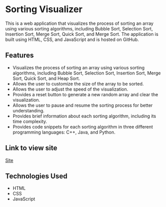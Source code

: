 # Sorting Visualizer

This is a web application that visualizes the process of sorting an array using various sorting algorithms, including Bubble Sort, Selection Sort, Insertion Sort, Merge Sort, Quick Sort, and Merge Sort. The application is built using HTML, CSS, and JavaScript and is hosted on GitHub.

## Features

- Visualizes the process of sorting an array using various sorting algorithms, including Bubble Sort, Selection Sort, Insertion Sort, Merge Sort, Quick Sort, and Heap Sort.
- Allows the user to customize the size of the array to be sorted.
- Allows the user to adjust the speed of the visualization.
- Provides a reset button to generate a new random array and clear the visualization.
- Allows the user to pause and resume the sorting process for better understanding.
- Provides brief information about each sorting algorithm, including its time complexity.
- Provides code snippets for each sorting algorithm in three different programming languages: C++, Java, and Python.

## Link to view site

[Site](https://2abhyudaymishra.github.io/sorting-visualizer/)

## Technologies Used

- HTML
- CSS
- JavaScript
